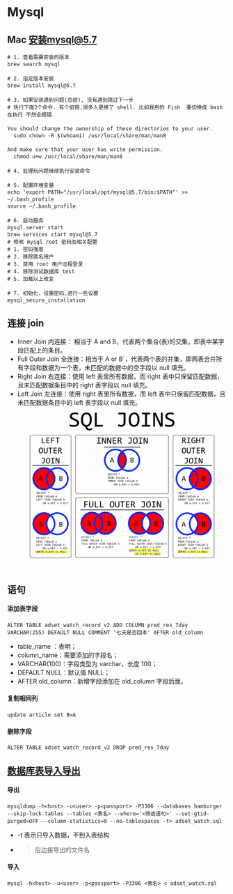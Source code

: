 # Mysql

## Mac 安装mysql@5.7

```shell
# 1. 查看需要安装的版本
brew search mysql

# 2. 指定版本安装
brew install mysql@5.7

# 3. 如果安装遇到问题(总结), 没有遇到跳过下一步
# 执行下面2个命令. 有个前提,很多人更换了 shell. 比如我用的 Fish  要切换成 bash 在执行 不然会报错

You should change the ownership of these directories to your user.
  sudo chown -R $(whoami) /usr/local/share/man/man8

And make sure that your user has write permission.
  chmod u+w /usr/local/share/man/man8

# 4. 处理玩问题继续执行安装命令

# 5. 配置环境变量
echo 'export PATH="/usr/local/opt/mysql@5.7/bin:$PATH"' >> ~/.bash_profile
source ~/.bash_profile

# 6. 启动服务
mysql.server start
brew services start mysql@5.7
# 修改 mysql root 密码及相关配置
# 1. 密码强度
# 2. 移除匿名用户
# 3. 禁用 root 用户远程登录
# 4. 移除测试数据库 test
# 5. 加载以上改变

# 7. 初始化，设置密码,进行一些设置
mysql_secure_installation
```

## 连接 join

-   Inner Join 内连接： 相当于 A and B，代表两个集合(表)的交集，即表中某字段匹配上的条目。
-   Full Outer Join 全连接：相当于 A or B`，代表两个表的并集，即两表合并所有字段和数据为一个表，未匹配的数据中的空字段以 null 填充。
-   Right Join 右连接：使用 left 表里所有数据，而 right 表中只保留匹配数据，且未匹配数据条目中的 right 表字段以 null 填充。
-   Left Join 左连接：使用 right 表里所有数据，而 left 表中只保留匹配数据，且未匹配数据条目中的 left 表字段以 null 填充。
    ![join](./mysql%20join.png)

## 语句

#### 添加表字段

`ALTER TABLE adset_watch_record_v2 ADD COLUMN pred_res_7day VARCHAR(255) DEFAULT NULL COMMENT '七天是否回本' AFTER old_column`

-   table_name ：表明；
-   column_name：需要添加的字段名；
-   VARCHAR(100)：字段类型为 varchar，长度 100；
-   DEFAULT NULL：默认值 NULL；
-   AFTER old_column：新增字段添加在 old_column 字段后面。

#### 复制相同列

`update article set B=A`

#### 删除字段

`ALTER TABLE adset_watch_record_v2 DROP pred_res_7day`

## [数据库表导入导出](https://www.cnblogs.com/chenmh/p/5300370.html)

#### 导出

`mysqldump -h<host> -u<user> -p<passport> -P3306 --databases hamburger --skip-lock-tables --tables <表名> --where='<筛选语句>' --set-gtid-purged=OFF --column-statistics=0 --no-tablespaces -t> adset_watch.sql`

-   -t 表示只导入数据，不到入表结构
-   > 后边接导出的文件名

#### 导入

`mysql -h<host> -u<user> -p<passport> -P3306 <表名> < adset_watch.sql`
